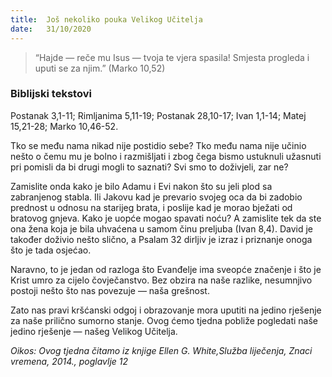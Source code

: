 ```yaml
---
title:  Još nekoliko pouka Velikog Učitelja
date:   31/10/2020
---
```


> <p></p>
> “Hajde — reče mu Isus — tvoja te vjera spasila! Smjesta progleda i uputi se za njim.” (Marko 10,52)

### Biblijski tekstovi
Postanak 3,1-11; Rimljanima 5,11-19; Postanak 28,10-17; Ivan 1,1-14; Matej 15,21-28; Marko 10,46-52.

Tko se među nama nikad nije postidio sebe? Tko među nama nije učinio nešto o čemu mu je bolno i razmišljati i zbog čega bismo ustuknuli užasnuti pri pomisli da bi drugi mogli to saznati? Svi smo to doživjeli, zar ne?

Zamislite onda kako je bilo Adamu i Evi nakon što su jeli plod sa zabranjenog stabla. Ili Jakovu kad je prevario svojeg oca da bi zadobio prednost u odnosu na starijeg brata, i poslije kad je morao bježati od bratovog gnjeva. Kako je uopće mogao spavati noću? A zamislite tek da ste ona žena koja je bila uhvaćena u samom činu preljuba (Ivan 8,4). David je također doživio nešto slično, a Psalam 32 dirljiv je izraz i priznanje onoga što je tada osjećao.

Naravno, to je jedan od razloga što Evanđelje ima sveopće značenje i što je Krist umro za cijelo čovječanstvo. Bez obzira na naše razlike, nesumnjivo postoji nešto što nas povezuje — naša grešnost.

Zato nas pravi kršćanski odgoj i obrazovanje mora uputiti na jedino rješenje za naše prilično sumorno stanje. Ovog ćemo tjedna pobliže pogledati naše jedino rješenje — našeg Velikog Učitelja.

*Oikos: Ovog tjedna čitamo iz knjige Ellen G. White,Služba liječenja, Znaci vremena, 2014., poglavlje 12*